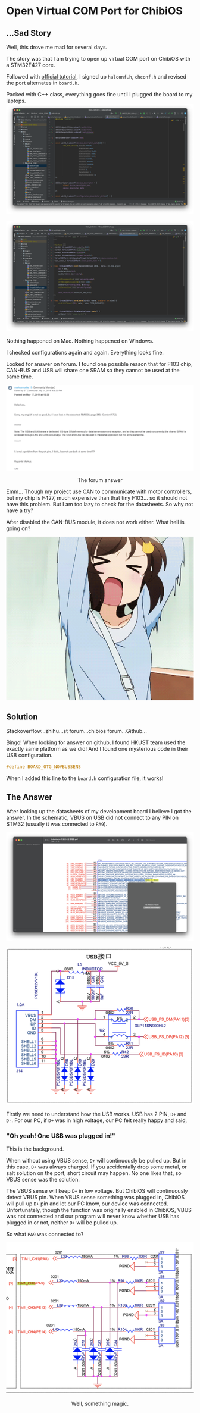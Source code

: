 # Open Virtual COM Port for ChibiOS

## ...Sad Story
Well, this drove me mad for several days.

The story was that I am trying to open up virtual COM port on ChibiOS with a STM32F427 core.

Followed with [official tutorial](https://github.com/ChibiOS/ChibiOS/tree/master/testhal/STM32/STM32F4xx/USB_CDC_IAD), 
I signed up `halconf.h`, `chconf.h` and revised the port alternates in `board.h`.

Packed with C++ class, everything goes fine until I plugged the board to my laptops. 
![USB Configuration](/apps/article_browser/markdown_directory/Article5/Screen%20Shot%202021-12-12%20at%2011.15.19%20PM.png)

![USB Port Class](/apps/article_browser/markdown_directory/Article5/Screen%20Shot%202021-12-12%20at%2011.15.25%20PM.png)

Nothing happened on Mac. Nothing happened on Windows. 

I checked configurations again and again. Everything looks fine.

Looked for answer on forum. I found one possible reason that for F103 chip, CAN-BUS and USB will share one SRAM so 
they cannot be used at the same time.

![Forum Answer](/apps/article_browser/markdown_directory/Article5/Screen%20Shot%202021-12-12%20at%2011.21.21%20PM.png)
<center>The forum answer</center>

Emm... Though my project use CAN to communicate with motor controllers, but my chip is F427, much expensive than that tiny F103...
so it should not have this problem. But I am too lazy to check for the datasheets. So why not have a try?

After disabled the CAN-BUS module, it does not work either. What hell is going on?

![What Hell is going on?!](/apps/article_browser/markdown_directory/Article5/mad.gif)

## Solution

Stackoverflow...zhihu...st forum...chibios forum...Github...

Bingo! When looking for answer on github, I found HKUST team used the exactly same platform as we did! And I found one
mysterious code in their USB configuration.

```cpp
#define BOARD_OTG_NOVBUSSENS
```

When I added this line to the `board.h` configuration file, it works!

## The Answer

After looking up the datasheets of my development board I believe I got the answer. In the schematic, VBUS on USB
did not connect to any PIN on STM32 (usually it was connected to `PA9`).

![PA9 VBUS](/apps/article_browser/markdown_directory/Article5/Screen%20Shot%202021-12-13%20at%2012.05.33%20AM.png)

![Schematic](/apps/article_browser/markdown_directory/Article5/Screen%20Shot%202021-12-12%20at%2011.44.21%20PM.png)

Firstly we need to understand how the USB works. USB has 2 PIN, `D+` and `D-`. For our PC, if `D+` was in high voltage, our PC felt really happy and said,

### "Oh yeah! One USB was plugged in!"

This is the background.

When without using VBUS sense, `D+` will continuously be pulled up. But in this case, `D+` was always charged. If you accidentally drop some metal, or 
salt solution on the port, short circuit may happen. No one likes that, so VBUS sense was the solution.

The VBUS sense will keep `D+` in low voltage. But ChibiOS will continuously detect VBUS pin. When VBUS sense something was plugged in, ChibiOS will
pull up `D+` pin and let our PC know, our device was connected. Unfortunately, though the function was originally enabled in ChibiOS,
VBUS was not connected and our program will never know whether USB has plugged in or not, neither `D+` will be pulled up.

So what `PA9` was connected to? 

![Magic](/apps/article_browser/markdown_directory/Article5/Screen%20Shot%202021-12-13%20at%2012.06.03%20AM.png)

<center>Well, something magic.</center>